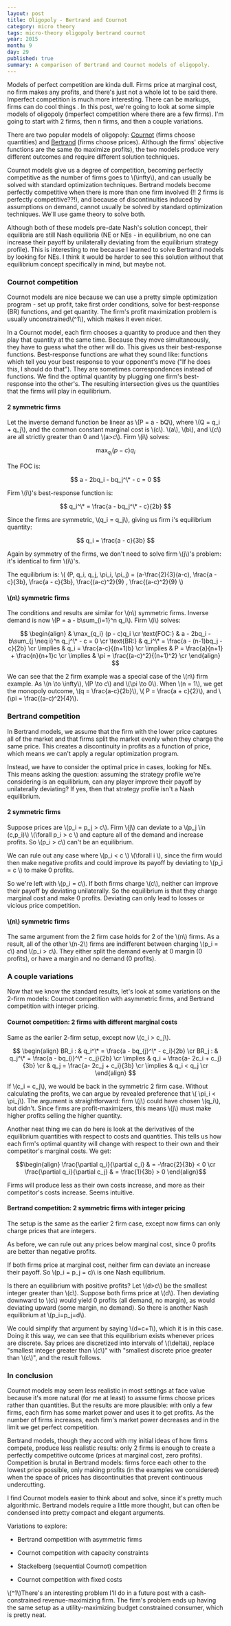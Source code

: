 ```yaml
---
layout: post
title: Oligopoly - Bertrand and Cournot
category: micro theory
tags: micro-theory oligopoly bertrand cournot
year: 2015
month: 9
day: 29
published: true
summary: A comparison of Bertrand and Cournot models of oligopoly.
---
```


Models of perfect competition are kinda dull. Firms price at marginal cost, no firm makes any profits, and there's just not a whole lot to be said there. Imperfect competition is much more interesting. There can be markups, firms can do cool things . In this post, we're going to look at some simple models of oligopoly (imperfect competition where there are a few firms). I'm going to start with 2 firms, then n firms, and then a couple variations.

There are two popular models of oligopoly: [Cournot](https://en.wikipedia.org/wiki/Cournot_competition) (firms choose quantities) and [Bertrand](https://en.wikipedia.org/wiki/Bertrand_competition) (firms choose prices). Although the firms' objective functions are the same (to maximize profits), the two models produce very different outcomes and require different solution techniques.

Cournot models give us a degree of competition, becoming perfectly competitive as the number of firms goes to \\(\infty\\), and can usually be solved with standard optimization techniques. Bertrand models become perfectly competitive when there is more than one firm involved (!! 2 firms is perfectly competitive??!), and because of discontinuities induced by assumptions on demand, cannot usually be solved by standard optimization techniques. We'll use game theory to solve both.

Although both of these models pre-date Nash's solution concept, their equilibria are still Nash equilibria (NE or NEs - in equilibrium, no one can increase their payoff by unilaterally deviating from the equilibrium strategy profile). This is interesting to me because I learned to solve Bertrand models by looking for NEs. I think it would be harder to see this solution without that equilibrium concept specifically in mind, but maybe not.

### Cournot competition 

Cournot models are nice because we can use a pretty simple optimization program - set up profit, take first order conditions, solve for best-response (BR) functions, and get quantity. The firm's profit maximization problem is usually unconstrained\\(^1\\), which makes it even nicer.

In a Cournot model, each firm chooses a quantity to produce and then they play that quantity at the same time. Because they move simultaneously, they have to guess what the other will do. This gives us their best-response functions. Best-response functions are what they sound like: functions which tell you your best response to your opponent's move ("If he does this, I should do that"). They are sometimes correspondences instead of functions. We find the optimal quantity by plugging one firm's best-response into the other's. The resulting intersection gives us the quantities that the firms will play in equilibrium.

#### 2 symmetric firms

Let the inverse demand function be linear as \\(P = a - bQ\\), where \\(Q = q_i + q_j\\), and the common constant marginal cost is \\(c\\). \\(a\\), \\(b\\), and \\(c\\) are all strictly greater than 0 and \\(a>c\\). Firm \\(i\\) solves:

$$ \max_{q_i}  (p - c)q_i $$

The FOC is:

$$ a - 2bq_i - bq_j^\* - c = 0 $$

Firm \\(i\\)'s best-response function is:

$$ q_i^\* = \frac{a - bq_j^\* - c}{2b} $$

Since the firms are symmetric, \\(q_i = q_j\\), giving us firm i's equilibrium quantity:

$$ q_i = \frac{a - c}{3b} $$

Again by symmetry of the firms, we don't need to solve firm \\(j\\)'s problem: it's identical to firm \\(i\\)'s.

The equilibrium is: \\( (P, q_i, q_j, \pi_i, \pi_j) = (a-\frac{2}{3}(a-c), \frac{a - c}{3b}, \frac{a - c}{3b}, \frac{(a-c)^2}{9} , \frac{(a-c)^2}{9}  \\)

#### \\(n\\) symmetric firms

The conditions and results are similar for \\(n\\) symmetric firms. Inverse demand is now \\(P = a - b\sum_{i=1}^n q_i\\). Firm \\(i\\) solves:

$$ \begin{align}
& \max_{q_i}  (p - c)q_i \cr
\text{FOC:} &  a - 2bq_i - b\sum_{j \neq i}^n q_j^\* - c = 0 \cr
\text{BR:} &  q_i^\* = \frac{a - (n-1)bq_j - c}{2b} \cr
\implies & q_i = \frac{a-c}{(n+1)b} \cr
\implies & P = \frac{a}{n+1} + \frac{n}{n+1}c \cr
\implies & \pi = \frac{(a-c)^2}{(n+1)^2} \cr
\end{align} $$

We can see that the 2 firm example was a special case of the \\(n\\) firm example. As \\(n \to \infty\\), \\(P \to c\\) and \\(\pi \to 0\\). When \\(n = 1\\), we get the monopoly outcome, \\(q = \frac{a-c}{2b}\\), \\( P = \frac{a + c}{2}\\), and \\(\pi = \frac{(a-c)^2}{4}\\).

### Bertrand competition 

In Bertrand models, we assume that the firm with the lower price captures all of the market and that firms split the market evenly when they charge the same price. This creates a discontinuity in profits as a function of price, which means we can't apply a regular optimization program. 

Instead, we have to consider the optimal price in cases, looking for NEs. This means asking the question: assuming the strategy profile we're considering is an equilibrium, can any player improve their payoff by unilaterally deviating? If yes, then that strategy profile isn't a Nash equilibrium.

#### 2 symmetric firms

Suppose prices are \\(p_i = p_j > c\\). Firm \\(j\\) can deviate to a \\(p_j \in (c,p_i)\\) \\(\forall p_i > c \\) and capture all of the demand and increase profits. So \\(p_i > c\\) can't be an equilibrium.

We can rule out any case where \\(p_i < c \\) \\(\forall i \\), since the firm would then make negative profits and could improve its payoff by deviating to \\(p_i = c \\) to make 0 profits.

So we're left with \\(p_i = c\\). If both firms charge \\(c\\), neither can improve their payoff by deviating unilaterally. So the equilibrium is that they charge marginal cost and make 0 profits. Deviating can only lead to losses or vicious price competition.

#### \\(n\\) symmetric firms

The same argument from the 2 firm case holds for 2 of the \\(n\\) firms. As a result, all of the other \\(n-2\\) firms are indifferent between charging \\(p_i = c\\) and \\(p_i > c\\). They either split the demand evenly at 0 margin (0 profits), or have a margin and no demand (0 profits).

### A couple variations

Now that we know the standard results, let's look at some variations on the 2-firm models: Cournot competition with asymmetric firms, and Bertrand competition with integer pricing.


#### Cournot competition: 2 firms with different marginal costs

Same as the earlier 2-firm setup, except now \\(c_i > c_j\\).


$$ \begin{align}
BR_i : & q_i^\* = \frac{a - bq_{j}^\* - c_i}{2b} \cr
BR_j : & q_j^\* = \frac{a - bq_{i}^\* - c_j}{2b} \cr
\implies & q_i = \frac{a- 2c_i + c_j}{3b} \cr
 & q_j = \frac{a- 2c_j + c_i}{3b} \cr
\implies & q_i < q_j \cr
\end{align} $$

If \\(c_i = c_j\\), we would be back in the symmetric 2 firm case. Without calculating the profits, we can argue by revealed preference that \\( \pi_i < \pi_j\\). The argument is straightforward: firm \\(j\\) could have chosen \\(q_i\\), but didn't. Since firms are profit-maximizers, this means \\(j\\) must make higher profits selling the higher quantity.

Another neat thing we can do here is look at the derivatives of the equilibrium quantities with respect to costs and quantities. This tells us how each firm's optimal quantity will change with respect to their own and their competitor's marginal costs. We get:

$$\begin{align}
\frac{\partial q_i}{\partial c_i} & = -\frac{2}{3b} < 0 \cr
\frac{\partial q_i}{\partial c_j} & = \frac{1}{3b} > 0
\end{align}$$

Firms will produce less as their own costs increase, and more as their competitor's costs increase. Seems intuitive.
 

#### Bertrand competition: 2 symmetric firms with integer pricing

The setup is the same as the earlier 2 firm case, except now firms can only charge prices that are integers.

As before, we can rule out any prices below marginal cost, since 0 profits are better than negative profits.

If both firms price at marginal cost, neither firm can deviate an increase their payoff. So \\(p_i = p_j = c)\\ is one Nash equilibrium.

Is there an equilibrium with positive profits? Let \\(d>c\\) be the smallest integer greater than \\(c\\). Suppose both firms price at \\(d\\). Then deviating downward to \\(c\\) would yield 0 profits (all demand, no margin), as would deviating upward (some margin, no demand). So there is another Nash equilibrium at \\(p_i=p_j=d\\).

We could simplify that argument by saying \\(d=c+1\\), which it is in this case. Doing it this way, we can see that this equilibrium exists whenever prices are discrete. Say prices are discretized into intervals of \\(\delta\\), replace "smallest integer greater than \\(c\\)" with "smallest discrete price greater than \\(c\\)", and the result follows.

### In conclusion

Cournot models may seem less realistic in most settings at face value because it's more natural (for me at least) to assume firms choose prices rather than quantities. But the results are more plausible: with only a few firms, each firm has some market power and uses it to get profits. As the number of firms increases, each firm's market power decreases and in the limit we get perfect competition.

Bertrand models, though they accord with my initial ideas of how firms compete, produce less realistic results: only 2 firms is enough to create a perfectly competitive outcome (prices at marginal cost, zero profits). Competition is brutal in Bertrand models: firms force each other to the lowest price possible, only making profits (in the examples we considered) when the space of prices has discontinuities that prevent continuous undercutting.

I find Cournot models easier to think about and solve, since it's pretty much algorithmic. Bertrand models require a little more thought, but can often be condensed into pretty compact and elegant arguments.


Variations to explore:

* Bertrand competition with asymmetric firms

* Cournot competition with capacity constraints

* Stackelberg (sequential Cournot) competition

* Cournot competition with fixed costs




\\(^1\\)There's an interesting problem I'll do in a future post with a cash-constrained revenue-maximizing firm. The firm's problem ends up having the same setup as a utility-maximizing budget constrained consumer, which is pretty neat.